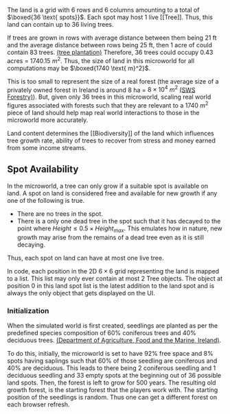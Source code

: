 The land is a grid with 6 rows and 6 columns amounting to a total of $\boxed{36 \text{ spots}}$. Each spot may host 1 live [[Tree]]. Thus, this land can contain up to 36 living trees.

If trees are grown in rows with average distance between them being $21 \text{ ft}$ and the average distance between rows being $25\text{ ft}$, then $1 \text{ acre}$ of could contain $83$ trees. [(tree plantation)](https://treeplantation.com/tree-spacing-calculator.html)  Therefore, 36 trees could occupy 0.43 acres = 1740.15 $m^2$.  Thus, the size of land in this microworld for all computations may be $\boxed{1740 \text{ m}^2}$. 

This is too small to represent the size of a real forest (the average size of a privately owned forest in Ireland is around 8 ha = $8 \times 10^4$ $m^2$ [(SWS Forestry)](https://swsforestry.ie/why-plant/forestry-facts/)). But, given only 36 trees in this microworld, scaling real world figures associated with forests such that they are relevant to a 1740 $m^2$ piece of land should help map real world interactions to those in the microworld more accurately.

Land content determines the [[Biodiversity]] of the land which influences tree growth rate, ability of trees to recover from stress and money earned from some income streams.
## Spot Availability

In the microworld, a tree can only grow if a suitable spot is available on land. A spot on land is considered free and available for new growth if any one of the following is true.
* There are no trees in the spot.
* There is a only one dead tree in the spot such that it has decayed to the point where $Height \leq 0.5 \times Height_{max}$. This emulates how in nature, new growth may arise from the remains of a dead tree even as it is still decaying.

Thus, each  spot on land can have at most one live tree. 

In code, each position in the 2D $6\times6$ grid representing the land is mapped to a list. This list may only ever contain at most 2 Tree objects. The object at position 0 in this land spot list is the latest addition to the land spot and is always the only object that gets displayed on the UI.

### Initialization

When the simulated world is first created, seedlings are planted as per the predefined species composition of 60% coniferous trees and 40% deciduous trees. [(Department of Agriculture, Food and the Marine, Ireland)](https://www.teagasc.ie/news--events/daily/forestry/irelands-forests---statistics-2023.php).

To do this, initially, the microworld is set to have 92% free space and 8% spots having saplings such that 60% of those seedling are coniferous and 40% are deciduous. This leads to there being 2 coniferous seedling and 1 deciduous seedling and 33 empty spots at the beginning out of 36 possible land spots. Then, the forest is left to grow for 500 years. The resulting old growth forest, is the starting forest that the players work with. The starting position of the seedlings is random. Thus one can get a different forest on each browser refresh.